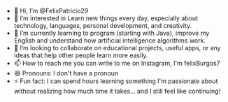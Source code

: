 - 👋 Hi, I’m @FelixPatricio29
- 👀 I’m interested in Learn new things every day, especially about technology, languages, personal development, and creativity.
- 🌱 I’m currently learning to program (starting with Java), improve my English and understand how artificial intelligence algorithms work.
- 💞️ I’m looking to collaborate on educational projects, useful apps, or any ideas that help other people learn more easily.
- 📫 How to reach me you can write to me on Instagram, I'm felixBurgos7
- 😄 Pronouns: I don't have a pronoun
- ⚡ Fun fact: I can spend hours learning something I'm passionate about without realizing how much time it takes... and I still feel like continuing!

<!---
FelixPatricio29/FelixPatricio29 is a ✨ special ✨ repository because its `README.md` (this file) appears on your GitHub profile.
You can click the Preview link to take a look at your changes.
--->
